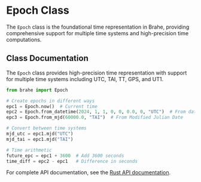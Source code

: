 # Epoch Class

The `Epoch` class is the foundational time representation in Brahe, providing comprehensive support for multiple time systems and high-precision time computations.

## Class Documentation

The `Epoch` class provides high-precision time representation with support for multiple time systems including UTC, TAI, TT, GPS, and UT1.

```python
from brahe import Epoch

# Create epochs in different ways
epc1 = Epoch.now()  # Current time
epc2 = Epoch.from_datetime(2024, 1, 1, 0, 0, 0.0, 0, "UTC")  # From date/time
epc3 = Epoch.from_mjd(60000.0, "TAI")  # From Modified Julian Date

# Convert between time systems
mjd_utc = epc1.mjd("UTC")
mjd_tai = epc1.mjd("TAI")

# Time arithmetic
future_epc = epc1 + 3600  # Add 3600 seconds
time_diff = epc2 - epc1   # Difference in seconds
```

For complete API documentation, see the [Rust API documentation](https://docs.rs/brahe/latest/brahe/time/struct.Epoch.html).
